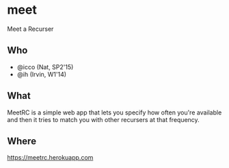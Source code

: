 # meet

Meet a Recurser

## Who

 - @icco (Nat, SP2'15)
 - @ih (Irvin, W1'14)

## What

MeetRC is a simple web app that lets you specify how often you're available and then it tries to match you with other recursers at that frequency.

## Where

https://meetrc.herokuapp.com
